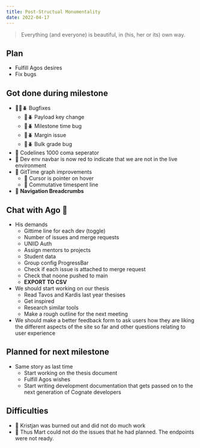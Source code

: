 ```yaml
---
title: Post-Structual Monumentality
date: 2022-04-17
---
```

> Everything (and everyone) is beautiful, in (his, her or its) own way.


## Plan
- Fulfill Agos desires
- Fix bugs

## Got done during milestone
- 🐞🐝🪲 Bugfixes
  - 🐝🪲 Payload key change
  - 🐝🪲 Milestone time bug
  - 🐝🪲 Margin issue
  - 🐞🪲 Bulk grade bug
- 🐝 Codelines 1000 coma seperator
- 🐝 Dev env navbar is now red to indicate that we are not in the live environment
- 🐝 GitTime graph improvements
  - 🐝 Cursor is pointer on hover
  - 🐝 Commutative timespent line
- 🐝 **Navigation Breadcrumbs**

## Chat with Ago 🐢
- His demands
  - Gittime line for each dev (toggle)
  - Number of issues and merge requests
  - UNIID Auth
  - Assign mentors to projects
  - Student data
  - Group config ProgressBar
  - Check if each issue is attached to merge request
  - Check that noone pushed to main
  - **EXPORT TO CSV** 
- We should start working on our thesis
  - Read Tavos and Kardis last year thesises
  - Get inspired
  - Research similar tools
  - Make a rough outline for the next meeting
- We should make a better feedback form to ask users how they are liking the different aspects of the site so far and other questions relating to user experience


## Planned for next milestone
- Same story as last time 
  - Start working on the thesis document
  - Fulfill Agos wishes
  - Start writing development documentation that gets passed on to the next generation of Cognate developers


## Difficulties
- 🐞 Kristjan was burned out and did not do much work
- 🐝 Thus Mart could not do the issues that he had planned. The endpoints were not ready.
